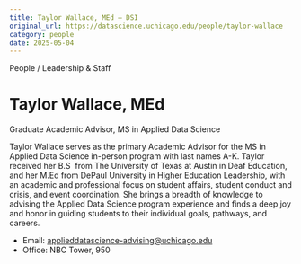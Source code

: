 ```yaml
---
title: Taylor Wallace, MEd – DSI
original_url: https://datascience.uchicago.edu/people/taylor-wallace
category: people
date: 2025-05-04
---
```


People / Leadership & Staff

# Taylor Wallace, MEd

Graduate Academic Advisor, MS in Applied Data Science

Taylor Wallace serves as the primary Academic Advisor for the MS in Applied Data Science in-person program with last names A-K. Taylor received her B.S  from The University of Texas at Austin in Deaf Education, and her M.Ed from DePaul University in Higher Education Leadership, with an academic and professional focus on student affairs, student conduct and crisis, and event coordination. She brings a breadth of knowledge to advising the Applied Data Science program experience and finds a deep joy and honor in guiding students to their individual goals, pathways, and careers.

* Email: applieddatascience-advising@uchicago.edu
* Office: NBC Tower, 950